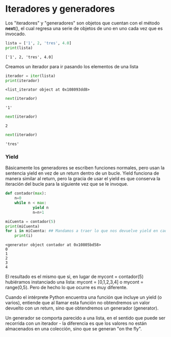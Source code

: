 # Iteradores y generadores 

Los "iteradores" y "generadores" son objetos que cuentan con el método __next__(), el cual regresa una serie de objetos de uno en uno cada vez que es invocado.


```python
lista = ['1', 2, 'tres', 4.0]
print(lista)
```

    ['1', 2, 'tres', 4.0]


Creamos un iterador para ir pasando los elementos de una lista


```python
iterador = iter(lista)
print(iterador)
```

    <list_iterator object at 0x108093dd8>



```python
next(iterador)
```




    '1'




```python
next(iterador)
```




    2




```python
next(iterador)
```
    'tres'

### Yield 

Básicamente los generadores se escriben funciones normales, pero usan la sentencia yield en vez de un return dentro de un bucle. Yield funciona de manera similar al return, pero la gracia de usar el yield es que conserva la iteración del bucle para la siguiente vez que se le invoque.


```python
def contador(max):
    n=0
    while n < max:
            yield n
            n=n+1

miCuenta = contador(5)
print(miCuenta)
for i in miCuenta: ## Mandamos a traer lo que nos devuelve yield en cada ciclo
    print(i)
```

    <generator object contador at 0x10805bd58>
    0
    1
    2
    3
    4


El resultado es el mismo que si, en lugar de mycont = contador(5) hubiéramos instanciado una lista: mycont = [0,1,2,3,4] o mycont = range(0,5). Pero de hecho lo que ocurre es muy diferente.

Cuando el intérprete Python encuentra una función que incluye un yield (o varios), entiende que al llamar esta función no obtendremos un valor devuelto con un return, sino que obtendremos un generador (generator).

Un generador se comporta parecido a una lista, en el sentido que puede ser recorrida con un iterador - la diferencia es que los valores no están almacenados en una colección, sino que se generan "on the fly".
